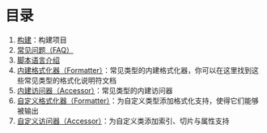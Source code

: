 # 目录
1. [构建](build.md)：构建项目
3. [常见问题（FAQ）](faq.md)
4. [脚本语言介绍](script.md)
5. [内建格式化器（Formatter）](builtin_formatter.md)：常见类型的内建格式化器，你可以在这里找到这些常见类型的格式化说明符文档
6. [内建访问器（Accessor）](builtin_accessor.md)：常见类型的内建访问器
7. [自定义格式化器（Formatter）](formatter.md)：为自定义类型添加格式化支持，使得它们能够被输出
8. [自定义访问器（Accessor）](accessor.md)：为自定义类添加索引、切片与属性支持
